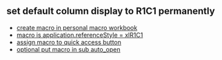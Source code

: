 ## set default column display to R1C1 permanently
- [create macro in personal macro workbook](https://www.teachexcel.com/excel-tutorial/make-your-macros-available-in-all-workbooks-in-excel_1412.html)
- [macro is application.referenceStyle = xlR1C1](https://stackoverflow.com/a/372526)
- [assign macro to quick access button](https://support.microsoft.com/en-us/office/assign-a-macro-to-a-button-728c83ec-61d0-40bd-b6ba-927f84eb5d2c)
- [optional put macro in sub auto_open](https://stackoverflow.com/a/49296471)